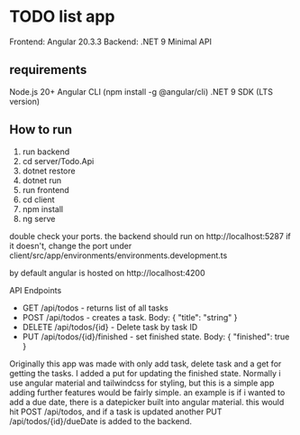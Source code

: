 # TODO list app

Frontend: Angular 20.3.3
Backend: .NET 9 Minimal API

## requirements

Node.js 20+
Angular CLI (npm install -g @angular/cli)
.NET 9 SDK (LTS version)

## How to run

1. run backend
  1. cd server/Todo.Api
  2. dotnet restore
  3. dotnet run
2. run frontend
  1. cd client
  2. npm install
  3. ng serve

double check your ports. the backend should run on http://localhost:5287
if it doesn't, change the port under client/src/app/environments/environments.development.ts

by default angular is hosted on http://localhost:4200

API Endpoints
* GET /api/todos - returns list of all tasks
* POST /api/todos - creates a task. Body: { "title": "string" }
* DELETE /api/todos/{id} - Delete task by task ID
* PUT /api/todos/{id}/finished - set finished state. Body: { "finished": true }


Originally this app was made with only add task, delete task and a get for getting the tasks.
I added a put for updating the finished state. 
Normally i use angular material and tailwindcss for styling, but this is a simple app
adding further features would be fairly simple. an example is if i wanted to add a due date, there is a datepicker built into angular material. this would hit POST /api/todos, and if a task is updated another PUT /api/todos/{id}/dueDate is added to the backend.
